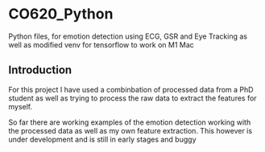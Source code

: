 # CO620_Python
 Python files, for emotion detection using ECG, GSR and Eye Tracking as well as modified venv for tensorflow to work on M1 Mac
 
 ## Introduction
 For this project I have used a combinbation of processed data from a PhD student as well as trying to process the raw data to extract the features for myself. 
 
 So far there are working examples of the emotion detection working with the processed data as well as my own feature extraction. This however is under development and is still in early stages and buggy
